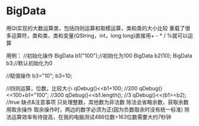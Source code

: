 # BigData
用Qt实现的大数运算类，包括四则运算和取模运算，类和类的大小比较
重载了很多运算符，类和类，类和变量(QString，int，long long)直接用+ - * / %就可以运算

用例：
//初始化操作
BigData b1("100");//初始化为100
BigData b2(10);
BigData b3;//默认初始化为0

//赋值操作
b3="10"; 
b3=10;

//四则运算，位数，比较大小
qDebug()<<b1+100; //200
qDebug()<<100+b1+"100"; //300
qDebug()<<b1.length(); //3
qDebug()<<(b1>=b2); //true
缺点&注意事项
只处理整数，其他数为非法数
除法会省略余数，获取余数用取余操作
取余操作时，两边的数字必须为正(因为负数取余时没有统一标准)
除法运算效率有待提高，在我的电脑测试486位数÷163位数需要大约7秒钟
